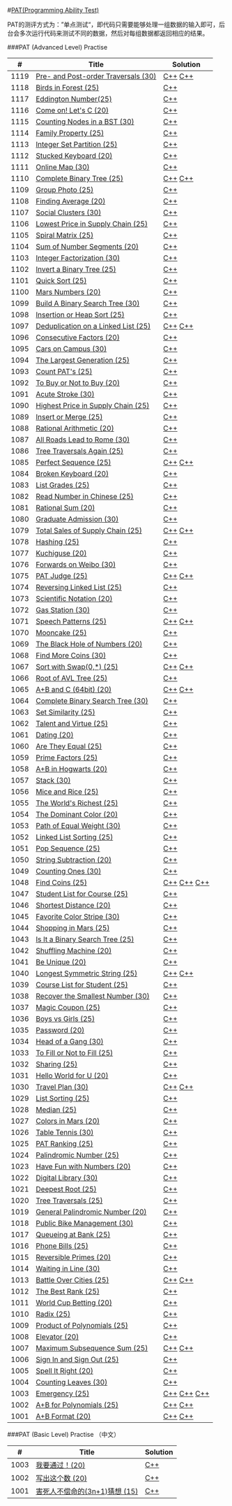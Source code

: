 #[PAT(Programming Ability Test)](https://www.patest.cn/contests)

PAT的测评方式为：”单点测试“，即代码只需要能够处理一组数据的输入即可，后台会多次运行代码来测试不同的数据，然后对每组数据都返回相应的结果。

###PAT (Advanced Level) Practise

| # | Title | Solution | 
|---| ----- | -------- |
|1119|[Pre- and Post-order Traversals (30)](https://www.patest.cn/contests/pat-a-practise/1119)| [C++](./PAT%20(Advanced%20Level)%20Practise/A1119.cpp) [C++](./PAT%20(Advanced%20Level)%20Practise/A1119-2.cpp)|
|1118|[Birds in Forest (25)](https://www.patest.cn/contests/pat-a-practise/1118)| [C++](./PAT%20(Advanced%20Level)%20Practise/A1118.cpp) |
|1117|[Eddington Number(25)](https://www.patest.cn/contests/pat-a-practise/1117)| [C++](./PAT%20(Advanced%20Level)%20Practise/A1117.cpp) |
|1116|[Come on! Let's C (20)](https://www.patest.cn/contests/pat-a-practise/1116)| [C++](./PAT%20(Advanced%20Level)%20Practise/A1116.cpp) |
|1115|[Counting Nodes in a BST (30)](https://www.patest.cn/contests/pat-a-practise/1115)| [C++](./PAT%20(Advanced%20Level)%20Practise/A1115.cpp) |
|1114|[Family Property (25)](https://www.patest.cn/contests/pat-a-practise/1114)| [C++](./PAT%20(Advanced%20Level)%20Practise/A1114.cpp) |
|1113|[Integer Set Partition (25)](https://www.patest.cn/contests/pat-a-practise/1113)| [C++](./PAT%20(Advanced%20Level)%20Practise/A1113.cpp) |
|1112|[Stucked Keyboard (20)](https://www.patest.cn/contests/pat-a-practise/1112)| [C++](./PAT%20(Advanced%20Level)%20Practise/A1112.cpp) |
|1111|[Online Map (30)](https://www.patest.cn/contests/pat-a-practise/1111)| [C++](./PAT%20(Advanced%20Level)%20Practise/A1111.cpp) |
|1110|[Complete Binary Tree (25)](https://www.patest.cn/contests/pat-a-practise/1110)| [C++](./PAT%20(Advanced%20Level)%20Practise/A1110.cpp)  [C++](./PAT%20(Advanced%20Level)%20Practise/A1110-2.cpp) |
|1109|[Group Photo (25)](https://www.patest.cn/contests/pat-a-practise/1109)| [C++](./PAT%20(Advanced%20Level)%20Practise/A1109.cpp) |
|1108|[Finding Average (20)](https://www.patest.cn/contests/pat-a-practise/1108)| [C++](./PAT%20(Advanced%20Level)%20Practise/A1108.cpp) |
|1107|[Social Clusters (30)](https://www.patest.cn/contests/pat-a-practise/1107)| [C++](./PAT%20(Advanced%20Level)%20Practise/A1107.cpp) |
|1106|[Lowest Price in Supply Chain (25)](https://www.patest.cn/contests/pat-a-practise/1106)| [C++](./PAT%20(Advanced%20Level)%20Practise/A1106.cpp) |
|1105|[Spiral Matrix (25)](https://www.patest.cn/contests/pat-a-practise/1105)| [C++](./PAT%20(Advanced%20Level)%20Practise/A1105.cpp) |
|1104|[Sum of Number Segments (20)](https://www.patest.cn/contests/pat-a-practise/1104)| [C++](./PAT%20(Advanced%20Level)%20Practise/A1104.cpp) |
|1103|[Integer Factorization (30)](https://www.patest.cn/contests/pat-a-practise/1103)| [C++](./PAT%20(Advanced%20Level)%20Practise/A1103.cpp) |
|1102|[Invert a Binary Tree (25)](https://www.patest.cn/contests/pat-a-practise/1102)| [C++](./PAT%20(Advanced%20Level)%20Practise/A1102.cpp) |
|1101|[Quick Sort (25)](https://www.patest.cn/contests/pat-a-practise/1101)| [C++](./PAT%20(Advanced%20Level)%20Practise/A1101.cpp) |
|1100|[Mars Numbers (20)](https://www.patest.cn/contests/pat-a-practise/1101)| [C++](./PAT%20(Advanced%20Level)%20Practise/A1100.cpp) |
|1099|[Build A Binary Search Tree (30)](https://www.patest.cn/contests/pat-a-practise/1099)| [C++](./PAT%20(Advanced%20Level)%20Practise/A1099.cpp) |
|1098|[Insertion or Heap Sort (25)](https://www.patest.cn/contests/pat-a-practise/1098)| [C++](./PAT%20(Advanced%20Level)%20Practise/A1098.cpp) |
|1097|[Deduplication on a Linked List (25)](https://www.patest.cn/contests/pat-a-practise/1097)| [C++](./PAT%20(Advanced%20Level)%20Practise/A1097.cpp) [C++](./PAT%20(Advanced%20Level)%20Practise/A1097-2.cpp) |
|1096|[Consecutive Factors (20)](https://www.patest.cn/contests/pat-a-practise/1096)| [C++](./PAT%20(Advanced%20Level)%20Practise/A1096.cpp) |
|1095|[Cars on Campus (30)](https://www.patest.cn/contests/pat-a-practise/1095)| [C++](./PAT%20(Advanced%20Level)%20Practise/A1095.cpp) |
|1094|[The Largest Generation (25)](https://www.patest.cn/contests/pat-a-practise/1094)| [C++](./PAT%20(Advanced%20Level)%20Practise/A1094.cpp) |
|1093|[Count PAT's (25)](https://www.patest.cn/contests/pat-a-practise/1093)| [C++](./PAT%20(Advanced%20Level)%20Practise/A1093.cpp) |
|1092|[To Buy or Not to Buy (20)](https://www.patest.cn/contests/pat-a-practise/1092)| [C++](./PAT%20(Advanced%20Level)%20Practise/A1092.cpp) |
|1091|[Acute Stroke (30)](https://www.patest.cn/contests/pat-a-practise/1091)| [C++](./PAT%20(Advanced%20Level)%20Practise/A1091.cpp) |
|1090|[Highest Price in Supply Chain (25)](https://www.patest.cn/contests/pat-a-practise/1090)| [C++](./PAT%20(Advanced%20Level)%20Practise/A1090.cpp) |
|1089|[Insert or Merge (25)](https://www.patest.cn/contests/pat-a-practise/1089)| [C++](./PAT%20(Advanced%20Level)%20Practise/A1089.cpp) |
|1088|[Rational Arithmetic (20)](https://www.patest.cn/contests/pat-a-practise/1088)| [C++](./PAT%20(Advanced%20Level)%20Practise/A1088.cpp) |
|1087|[All Roads Lead to Rome (30)](https://www.patest.cn/contests/pat-a-practise/1087)| [C++](./PAT%20(Advanced%20Level)%20Practise/A1087.cpp) |
|1086|[Tree Traversals Again (25)](https://www.patest.cn/contests/pat-a-practise/1086)| [C++](./PAT%20(Advanced%20Level)%20Practise/A1086.cpp) |
|1085|[Perfect Sequence (25)](https://www.patest.cn/contests/pat-a-practise/1085)| [C++](./PAT%20(Advanced%20Level)%20Practise/A1085.cpp) [C++](./PAT%20(Advanced%20Level)%20Practise/A1085-2.cpp)  |
|1084|[Broken Keyboard (20)](https://www.patest.cn/contests/pat-a-practise/1084)| [C++](./PAT%20(Advanced%20Level)%20Practise/A1084.cpp) |
|1083|[List Grades (25)](https://www.patest.cn/contests/pat-a-practise/1083)| [C++](./PAT%20(Advanced%20Level)%20Practise/A1083.cpp) |
|1082|[Read Number in Chinese (25)](https://www.patest.cn/contests/pat-a-practise/1082)| [C++](./PAT%20(Advanced%20Level)%20Practise/A1082.cpp) |
|1081|[Rational Sum (20)](https://www.patest.cn/contests/pat-a-practise/1081)| [C++](./PAT%20(Advanced%20Level)%20Practise/A1081.cpp) |
|1080|[Graduate Admission (30)](https://www.patest.cn/contests/pat-a-practise/1080)| [C++](./PAT%20(Advanced%20Level)%20Practise/A1080.cpp) |
|1079|[Total Sales of Supply Chain (25)](https://www.patest.cn/contests/pat-a-practise/1079)| [C++](./PAT%20(Advanced%20Level)%20Practise/A1079.cpp) [C++](./PAT%20(Advanced%20Level)%20Practise/A1079-2.cpp)  |
|1078|[Hashing (25)](https://www.patest.cn/contests/pat-a-practise/1078)| [C++](./PAT%20(Advanced%20Level)%20Practise/A1078.cpp) |
|1077|[Kuchiguse (20)](https://www.patest.cn/contests/pat-a-practise/1077)| [C++](./PAT%20(Advanced%20Level)%20Practise/A1077.cpp) |
|1076|[Forwards on Weibo (30)](https://www.patest.cn/contests/pat-a-practise/1076)| [C++](./PAT%20(Advanced%20Level)%20Practise/A1076.cpp) |
|1075|[PAT Judge (25)](https://www.patest.cn/contests/pat-a-practise/1075)| [C++](./PAT%20(Advanced%20Level)%20Practise/A1075.cpp)  [C++](./PAT%20(Advanced%20Level)%20Practise/A1075-2.cpp)  |
|1074|[Reversing Linked List (25)](https://www.patest.cn/contests/pat-a-practise/1074)| [C++](./PAT%20(Advanced%20Level)%20Practise/A1074.cpp) |
|1073|[Scientific Notation (20)](https://www.patest.cn/contests/pat-a-practise/1073)| [C++](./PAT%20(Advanced%20Level)%20Practise/A1073.cpp) |
|1072|[Gas Station (30)](https://www.patest.cn/contests/pat-a-practise/1072)| [C++](./PAT%20(Advanced%20Level)%20Practise/A1072.cpp) |
|1071|[Speech Patterns (25)](https://www.patest.cn/contests/pat-a-practise/1071)| [C++](./PAT%20(Advanced%20Level)%20Practise/A1071.cpp) [C++](./PAT%20(Advanced%20Level)%20Practise/A1071-2.cpp) |
|1070|[Mooncake (25)](https://www.patest.cn/contests/pat-a-practise/1070)| [C++](./PAT%20(Advanced%20Level)%20Practise/A1070.cpp) |
|1069|[The Black Hole of Numbers (20)](https://www.patest.cn/contests/pat-a-practise/1069)| [C++](./PAT%20(Advanced%20Level)%20Practise/A1069.cpp) |
|1068|[Find More Coins (30)](https://www.patest.cn/contests/pat-a-practise/1068)| [C++](./PAT%20(Advanced%20Level)%20Practise/A1068.cpp) |
|1067|[Sort with Swap(0,*) (25)](https://www.patest.cn/contests/pat-a-practise/1067)| [C++](./PAT%20(Advanced%20Level)%20Practise/A1067.cpp)  [C++](./PAT%20(Advanced%20Level)%20Practise/A1067-2.cpp)  |
|1066|[Root of AVL Tree (25)](https://www.patest.cn/contests/pat-a-practise/1066)| [C++](./PAT%20(Advanced%20Level)%20Practise/A1066.cpp) |
|1065|[A+B and C (64bit) (20)](https://www.patest.cn/contests/pat-a-practise/1065)| [C++](./PAT%20(Advanced%20Level)%20Practise/A1065.cpp) [C++](./PAT%20(Advanced%20Level)%20Practise/A1065-2.cpp) |
|1064|[Complete Binary Search Tree (30)](https://www.patest.cn/contests/pat-a-practise/1064)| [C++](./PAT%20(Advanced%20Level)%20Practise/A1064.cpp) |
|1063|[Set Similarity (25)](https://www.patest.cn/contests/pat-a-practise/1063)| [C++](./PAT%20(Advanced%20Level)%20Practise/A1063.cpp) |
|1062|[Talent and Virtue (25)](https://www.patest.cn/contests/pat-a-practise/1062)| [C++](./PAT%20(Advanced%20Level)%20Practise/A1062.cpp) |
|1061|[Dating (20)](https://www.patest.cn/contests/pat-a-practise/1061)| [C++](./PAT%20(Advanced%20Level)%20Practise/A1061.cpp) |
|1060|[Are They Equal (25)](https://www.patest.cn/contests/pat-a-practise/1060)| [C++](./PAT%20(Advanced%20Level)%20Practise/A1060.cpp) |
|1059|[Prime Factors (25)](https://www.patest.cn/contests/pat-a-practise/1059)| [C++](./PAT%20(Advanced%20Level)%20Practise/A1059.cpp) |
|1058|[A+B in Hogwarts (20)](https://www.patest.cn/contests/pat-a-practise/1058)| [C++](./PAT%20(Advanced%20Level)%20Practise/A1058.cpp) |
|1057|[Stack (30)](https://www.patest.cn/contests/pat-a-practise/1057)| [C++](./PAT%20(Advanced%20Level)%20Practise/A1057.cpp) |
|1056|[Mice and Rice (25)](https://www.patest.cn/contests/pat-a-practise/1056)| [C++](./PAT%20(Advanced%20Level)%20Practise/A1056.cpp) |
|1055|[The World's Richest (25)](https://www.patest.cn/contests/pat-a-practise/1055)| [C++](./PAT%20(Advanced%20Level)%20Practise/A1055.cpp) |
|1054|[The Dominant Color (20)](https://www.patest.cn/contests/pat-a-practise/1054)| [C++](./PAT%20(Advanced%20Level)%20Practise/A1054.cpp) |
|1053|[Path of Equal Weight (30)](https://www.patest.cn/contests/pat-a-practise/1053)| [C++](./PAT%20(Advanced%20Level)%20Practise/A1053.cpp) |
|1052|[Linked List Sorting (25)](https://www.patest.cn/contests/pat-a-practise/1052)| [C++](./PAT%20(Advanced%20Level)%20Practise/A1052.cpp) |
|1051|[Pop Sequence (25)](https://www.patest.cn/contests/pat-a-practise/1051)| [C++](./PAT%20(Advanced%20Level)%20Practise/A1051.cpp) |
|1050|[String Subtraction (20)](https://www.patest.cn/contests/pat-a-practise/1050)| [C++](./PAT%20(Advanced%20Level)%20Practise/A1050.cpp) |
|1049|[Counting Ones (30)](https://www.patest.cn/contests/pat-a-practise/1049)| [C++](./PAT%20(Advanced%20Level)%20Practise/A1049.cpp) |
|1048|[Find Coins (25)](https://www.patest.cn/contests/pat-a-practise/1048)| [C++](./PAT%20(Advanced%20Level)%20Practise/A1048.cpp) [C++](./PAT%20(Advanced%20Level)%20Practise/A1048-2.cpp) [C++](./PAT%20(Advanced%20Level)%20Practise/A1048-3.cpp) |
|1047|[Student List for Course (25)](https://www.patest.cn/contests/pat-a-practise/1047)| [C++](./PAT%20(Advanced%20Level)%20Practise/A1047.cpp) |
|1046|[Shortest Distance (20)](https://www.patest.cn/contests/pat-a-practise/1046)| [C++](./PAT%20(Advanced%20Level)%20Practise/A1046.cpp) |
|1045|[Favorite Color Stripe (30)](https://www.patest.cn/contests/pat-a-practise/1045)| [C++](./PAT%20(Advanced%20Level)%20Practise/A1045.cpp) |
|1044|[Shopping in Mars (25)](https://www.patest.cn/contests/pat-a-practise/1044)| [C++](./PAT%20(Advanced%20Level)%20Practise/A1044.cpp) |
|1043|[Is It a Binary Search Tree (25)](https://www.patest.cn/contests/pat-a-practise/1043)| [C++](./PAT%20(Advanced%20Level)%20Practise/A1043.cpp) |
|1042|[Shuffling Machine (20)](https://www.patest.cn/contests/pat-a-practise/1042)| [C++](./PAT%20(Advanced%20Level)%20Practise/A1042.cpp) |
|1041|[Be Unique (20)](https://www.patest.cn/contests/pat-a-practise/1041)| [C++](./PAT%20(Advanced%20Level)%20Practise/A1041.cpp) |
|1040|[Longest Symmetric String (25)](https://www.patest.cn/contests/pat-a-practise/1040)| [C++](./PAT%20(Advanced%20Level)%20Practise/A1040.cpp) [C++](./PAT%20(Advanced%20Level)%20Practise/A1040-2.cpp) |
|1039|[Course List for Student (25)](https://www.patest.cn/contests/pat-a-practise/1039)| [C++](./PAT%20(Advanced%20Level)%20Practise/A1039.cpp) |
|1038|[Recover the Smallest Number (30)](https://www.patest.cn/contests/pat-a-practise/1038)| [C++](./PAT%20(Advanced%20Level)%20Practise/A1038.cpp) |
|1037|[Magic Coupon (25)](https://www.patest.cn/contests/pat-a-practise/1037)| [C++](./PAT%20(Advanced%20Level)%20Practise/A1037.cpp) |
|1036|[Boys vs Girls (25)](https://www.patest.cn/contests/pat-a-practise/1036)| [C++](./PAT%20(Advanced%20Level)%20Practise/A1036.cpp) |
|1035|[Password (20)](https://www.patest.cn/contests/pat-a-practise/1035)| [C++](./PAT%20(Advanced%20Level)%20Practise/A1035.cpp) |
|1034|[Head of a Gang (30)](https://www.patest.cn/contests/pat-a-practise/1034)| [C++](./PAT%20(Advanced%20Level)%20Practise/A1034.cpp) |
|1033|[To Fill or Not to Fill (25)](https://www.patest.cn/contests/pat-a-practise/1033)| [C++](./PAT%20(Advanced%20Level)%20Practise/A1033.cpp) |
|1032|[Sharing (25)](https://www.patest.cn/contests/pat-a-practise/1032)| [C++](./PAT%20(Advanced%20Level)%20Practise/A1032.cpp) |
|1031|[Hello World for U (20)](https://www.patest.cn/contests/pat-a-practise/1031)| [C++](./PAT%20(Advanced%20Level)%20Practise/A1031.cpp) |
|1030|[Travel Plan (30)](https://www.patest.cn/contests/pat-a-practise/1030)| [C++](./PAT%20(Advanced%20Level)%20Practise/A1030.cpp) [C++](./PAT%20(Advanced%20Level)%20Practise/A1030-2.cpp) |
|1029|[List Sorting (25)](https://www.patest.cn/contests/pat-a-practise/1029)| [C++](./PAT%20(Advanced%20Level)%20Practise/A1029.cpp) |
|1028|[Median (25)](https://www.patest.cn/contests/pat-a-practise/1028)| [C++](./PAT%20(Advanced%20Level)%20Practise/A1028.cpp) |
|1027|[Colors in Mars (20)](https://www.patest.cn/contests/pat-a-practise/1027)| [C++](./PAT%20(Advanced%20Level)%20Practise/A1027.cpp) |
|1026|[Table Tennis (30)](https://www.patest.cn/contests/pat-a-practise/1026)| [C++](./PAT%20(Advanced%20Level)%20Practise/A1026.cpp) |
|1025|[PAT Ranking (25)](https://www.patest.cn/contests/pat-a-practise/1025)| [C++](./PAT%20(Advanced%20Level)%20Practise/A1025.cpp) |
|1024|[Palindromic Number (25)](https://www.patest.cn/contests/pat-a-practise/1024)| [C++](./PAT%20(Advanced%20Level)%20Practise/A1024.cpp) |
|1023|[Have Fun with Numbers (20)](https://www.patest.cn/contests/pat-a-practise/1023)| [C++](./PAT%20(Advanced%20Level)%20Practise/A1023.cpp) |
|1022|[Digital Library (30)](https://www.patest.cn/contests/pat-a-practise/1022)| [C++](./PAT%20(Advanced%20Level)%20Practise/A1022.cpp) |
|1021|[Deepest Root (25)](https://www.patest.cn/contests/pat-a-practise/1021)| [C++](./PAT%20(Advanced%20Level)%20Practise/A1021.cpp) |
|1020|[Tree Traversals (25)](https://www.patest.cn/contests/pat-a-practise/1020)| [C++](./PAT%20(Advanced%20Level)%20Practise/A1020.cpp) |
|1019|[General Palindromic Number (20)](https://www.patest.cn/contests/pat-a-practise/1019)| [C++](./PAT%20(Advanced%20Level)%20Practise/A1019.cpp) |
|1018|[Public Bike Management (30)](https://www.patest.cn/contests/pat-a-practise/1018)| [C++](./PAT%20(Advanced%20Level)%20Practise/A1018.cpp) |
|1017|[Queueing at Bank (25)](https://www.patest.cn/contests/pat-a-practise/1017)| [C++](./PAT%20(Advanced%20Level)%20Practise/A1017.cpp) |
|1016|[Phone Bills (25)](https://www.patest.cn/contests/pat-a-practise/1016)| [C++](./PAT%20(Advanced%20Level)%20Practise/A1016.cpp) |
|1015|[Reversible Primes (20)](https://www.patest.cn/contests/pat-a-practise/1015)| [C++](./PAT%20(Advanced%20Level)%20Practise/A1015.cpp) |
|1014|[Waiting in Line (30)](https://www.patest.cn/contests/pat-a-practise/1014)| [C++](./PAT%20(Advanced%20Level)%20Practise/A1014.cpp) |
|1013|[Battle Over Cities (25)](https://www.patest.cn/contests/pat-a-practise/1013)| [C++](./PAT%20(Advanced%20Level)%20Practise/A1013.cpp)  [C++](./PAT%20(Advanced%20Level)%20Practise/A1013-2.cpp) |
|1012|[The Best Rank (25)](https://www.patest.cn/contests/pat-a-practise/1012)| [C++](./PAT%20(Advanced%20Level)%20Practise/A1012.cpp) |
|1011|[World Cup Betting (20)](https://www.patest.cn/contests/pat-a-practise/1011)| [C++](./PAT%20(Advanced%20Level)%20Practise/A1011.cpp) |
|1010|[Radix (25)](https://www.patest.cn/contests/pat-a-practise/1010)| [C++](./PAT%20(Advanced%20Level)%20Practise/A1010.cpp) |
|1009|[Product of Polynomials (25)](https://www.patest.cn/contests/pat-a-practise/1009)| [C++](./PAT%20(Advanced%20Level)%20Practise/A1009.cpp) |
|1008|[Elevator (20)](https://www.patest.cn/contests/pat-a-practise/1008)| [C++](./PAT%20(Advanced%20Level)%20Practise/A1008.cpp) |
|1007|[Maximum Subsequence Sum (25)](https://www.patest.cn/contests/pat-a-practise/1007)| [C++](./PAT%20(Advanced%20Level)%20Practise/A1007.cpp)  [C++](./PAT%20(Advanced%20Level)%20Practise/A1007-2.cpp)|
|1006|[Sign In and Sign Out (25)](https://www.patest.cn/contests/pat-a-practise/1006)| [C++](./PAT%20(Advanced%20Level)%20Practise/A1006.cpp)|
|1005|[Spell It Right (20)](https://www.patest.cn/contests/pat-a-practise/1005)| [C++](./PAT%20(Advanced%20Level)%20Practise/A1005.cpp)|
|1004|[Counting Leaves (30)](https://www.patest.cn/contests/pat-a-practise/1004)| [C++](./PAT%20(Advanced%20Level)%20Practise/A1004.cpp)|
|1003|[Emergency (25)](https://www.patest.cn/contests/pat-a-practise/1003)| [C++](./PAT%20(Advanced%20Level)%20Practise/A1003.cpp) [C++](./PAT%20(Advanced%20Level)%20Practise/A1003-2.cpp) [C++](./PAT%20(Advanced%20Level)%20Practise/A1003-3.cpp)|
|1002|[A+B for Polynomials (25)](https://www.patest.cn/contests/pat-a-practise/1002)| [C++](./PAT%20(Advanced%20Level)%20Practise/A1002-1.cpp)  [C++](./PAT%20(Advanced%20Level)%20Practise/A1002-2.cpp)|
|1001|[A+B Format (20)](https://www.patest.cn/contests/pat-a-practise/1001)| [C++](./PAT%20(Advanced%20Level)%20Practise/A1001.cpp) [C++](./PAT%20(Advanced%20Level)%20Practise/A1001-2.cpp)|

###PAT (Basic Level) Practise （中文）

| # | Title | Solution | 
|---| ----- | -------- |
|1003|[我要通过！(20)](https://www.patest.cn/contests/pat-b-practise/1003)| [C++](./PAT%20(Basic%20Level)%20Practise/B1003.cpp)|
|1002|[写出这个数 (20)](https://www.patest.cn/contests/pat-b-practise/1002)| [C++](./PAT%20(Basic%20Level)%20Practise/B1002.cpp)|
|1001|[害死人不偿命的(3n+1)猜想 (15)](https://www.patest.cn/contests/pat-b-practise/1001)| [C++](./PAT%20(Basic%20Level)%20Practise/B1001.cpp)|